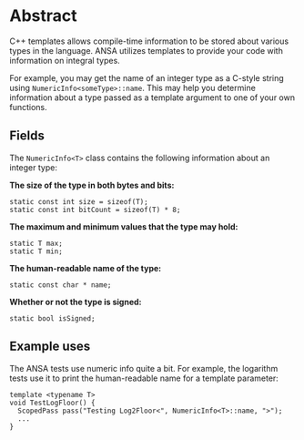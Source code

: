 # Abstract

C++ templates allows compile-time information to be stored about various types in the language. ANSA utilizes templates to provide your code with information on integral types.

For example, you may get the name of an integer type as a C-style string using `NumericInfo<someType>::name`. This may help you determine information about a type passed as a template argument to one of your own functions.

## Fields

The `NumericInfo<T>` class contains the following information about an integer type:

**The size of the type in both bytes and bits:**

    static const int size = sizeof(T);
    static const int bitCount = sizeof(T) * 8;

**The maximum and minimum values that the type may hold:**

    static T max;
    static T min;

**The human-readable name of the type:**

    static const char * name;

**Whether or not the type is signed:**

    static bool isSigned;

## Example uses

The ANSA tests use numeric info quite a bit. For example, the logarithm tests use it to print the human-readable name for a template parameter:

	template <typename T>
	void TestLogFloor() {
	  ScopedPass pass("Testing Log2Floor<", NumericInfo<T>::name, ">");
	  ...
	}
